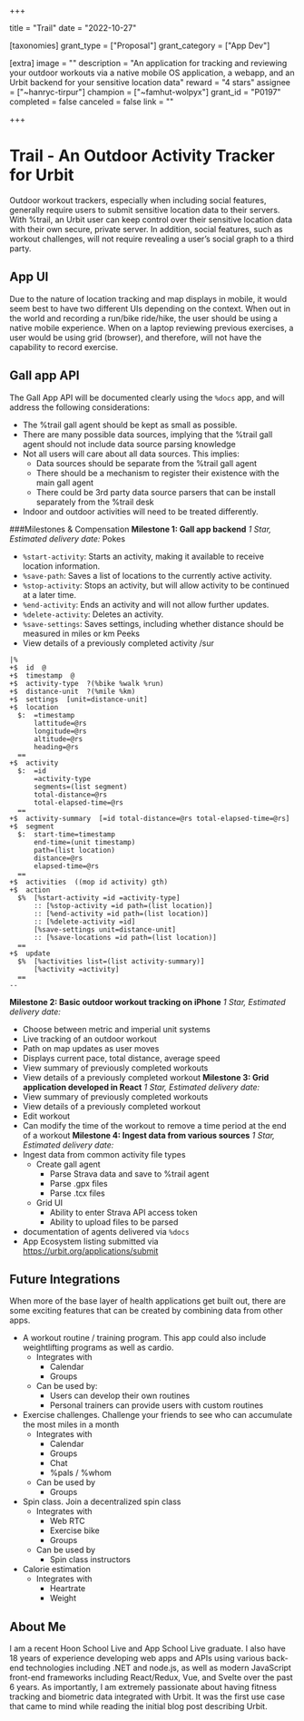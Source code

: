 +++

title = "Trail"
date = "2022-10-27"

[taxonomies]
grant_type = ["Proposal"]
grant_category = ["App Dev"]

[extra]
image = ""
description = "An application for tracking and reviewing your outdoor workouts via a native mobile OS application, a webapp, and an Urbit backend for your sensitive location data"
reward = "4 stars"
assignee = ["~hanryc-tirpur"]
champion = ["~famhut-wolpyx"]
grant_id = "P0197"
completed = false
canceled = false
link = ""

+++

# Trail - An Outdoor Activity Tracker for Urbit
Outdoor workout trackers, especially when including social features, generally require users to submit sensitive location data to their servers. With %trail, an Urbit user can keep control over their sensitive location data with their own secure, private server. In addition, social features, such as workout challenges, will not require revealing a user’s social graph to a third party.
## App UI
Due to the nature of location tracking and map displays in mobile, it would seem best to have two different UIs depending on the context.
When out in the world and recording a run/bike ride/hike, the user should be using a native mobile experience.
When on a laptop reviewing previous exercises, a user would be using grid (browser), and therefore, will not have the capability to record exercise.
## Gall app API
The Gall App API will be documented clearly using the `%docs` app, and will address the following considerations:
- The %trail gall agent should be kept as small as possible.
- There are many possible data sources, implying that the %trail gall agent should not include data source parsing knowledge
- Not all users will care about all data sources. This implies:
    - Data sources should be separate from the %trail gall agent
    - There should be a mechanism to register their existence with the main gall agent
    - There could be 3rd party data source parsers that can be install separately from the %trail desk
- Indoor and outdoor activities will need to be treated differently.

###Milestones & Compensation
**Milestone 1: Gall app backend**
*1 Star, Estimated delivery date:*
Pokes
- `%start-activity`: Starts an activity, making it available to receive location information.
- `%save-path`: Saves a list of locations to the currently active activity.
- `%stop-activity`: Stops an activity, but will allow activity to be continued at a later time.
- `%end-activity`: Ends an activity and will not allow further updates.
- `%delete-activity`: Deletes an activity.
- `%save-settings`: Saves settings, including whether distance should be measured in miles or km
Peeks
- View details of a previously completed activity
/sur
```
|%
+$  id  @
+$  timestamp  @
+$  activity-type  ?(%bike %walk %run)
+$  distance-unit  ?(%mile %km)
+$  settings  [unit=distance-unit]
+$  location
  $:  =timestamp
      lattitude=@rs
      longitude=@rs
      altitude=@rs
      heading=@rs
  ==
+$  activity
  $:  =id
      =activity-type
      segments=(list segment)
      total-distance=@rs
      total-elapsed-time=@rs
  ==
+$  activity-summary  [=id total-distance=@rs total-elapsed-time=@rs]
+$  segment
  $:  start-time=timestamp
      end-time=(unit timestamp)
      path=(list location)
      distance=@rs
      elapsed-time=@rs
  ==
+$  activities  ((mop id activity) gth)
+$  action
  $%  [%start-activity =id =activity-type]
      :: [%stop-activity =id path=(list location)]
      :: [%end-activity =id path=(list location)]
      :: [%delete-activity =id]
      [%save-settings unit=distance-unit]
      :: [%save-locations =id path=(list location)]
  ==
+$  update
  $%  [%activities list=(list activity-summary)]
      [%activity =activity]
  ==
--
```
**Milestone 2: Basic outdoor workout tracking on iPhone**
*1 Star, Estimated delivery date:*
- Choose between metric and imperial unit systems
- Live tracking of an outdoor workout
- Path on map updates as user moves
- Displays current pace, total distance, average speed
- View summary of previously completed workouts
- View details of a previously completed workout
**Milestone 3: Grid application developed in React**
*1 Star, Estimated delivery date:*
- View summary of previously completed workouts
- View details of a previously completed workout
- Edit workout
- Can modify the time of the workout to remove a time period at the end of a workout
**Milestone 4: Ingest data from various sources**
*1 Star, Estimated delivery date:*
- Ingest data from common activity file types
    - Create gall agent
        - Parse Strava data and save to %trail agent
        - Parse .gpx files
        - Parse .tcx files
    - Grid UI
        - Ability to enter Strava API access token
        - Ability to upload files to be parsed
- documentation of agents delivered via `%docs`
- App Ecosystem listing submitted via https://urbit.org/applications/submit

## Future Integrations
When more of the base layer of health applications get built out, there are some exciting features that can be created by combining data from other apps.
- A workout routine / training program. This app could also include weightlifting programs as well as cardio.
    - Integrates with 
        - Calendar
        - Groups
    - Can be used by:
        - Users can develop their own routines
        - Personal trainers can provide users with custom routines
- Exercise challenges. Challenge your friends to see who can accumulate the most miles in a month
    - Integrates with
        - Calendar
        - Groups
        - Chat
        - %pals / %whom
    - Can be used by
        - Groups
- Spin class. Join a decentralized spin class
    - Integrates with
        - Web RTC
        - Exercise bike
        - Groups
    - Can be used by
        - Spin class instructors
- Calorie estimation
    - Integrates with
        - Heartrate
        - Weight

## About Me
I am a recent Hoon School Live and App School Live graduate. I also have 18 years of experience developing web apps and APIs using various back-end technologies including .NET and node.js, as well as modern JavaScript front-end frameworks including React/Redux, Vue, and Svelte over the past 6 years.
As importantly, I am extremely passionate about having fitness tracking and biometric data integrated with Urbit. It was the first use case that came to mind while reading the initial blog post describing Urbit.


